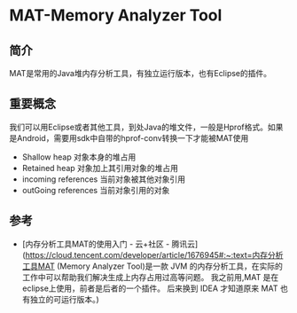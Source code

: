 # MAT-Memory Analyzer Tool

## 简介

MAT是常用的Java堆内存分析工具，有独立运行版本，也有Eclipse的插件。

## 重要概念

我们可以用Eclipse或者其他工具，到处Java的堆文件，一般是Hprof格式。如果是Android，需要用sdk中自带的hprof-conv转换一下才能被MAT使用

- Shallow heap 对象本身的堆占用
- Retained heap 对象加上其引用对象的堆占用
- incoming references 当前对象被其他对象引用
- outGoing references 当前对象引用的对象

## 参考

- [内存分析工具MAT的使用入门 - 云+社区 - 腾讯云](https://cloud.tencent.com/developer/article/1676945#:~:text=内存分析工具MAT (Memory Analyzer Tool)是一款 JVM 的内存分析工具，在实际的工作中可以帮助我们解决生成上内存占用过高等问题。 我之前用,MAT 是在 eclipse上使用，前者是后者的一个插件。 后来换到 IDEA 才知道原来 MAT 也有独立的可运行版本。)

